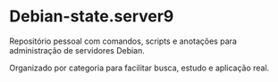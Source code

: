 # Debian-state.server9

Repositório pessoal com comandos, scripts e anotações para administração de servidores Debian.

Organizado por categoria para facilitar busca, estudo e aplicação real.
